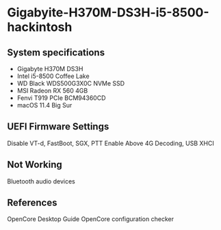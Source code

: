 # Gigabyite-H370M-DS3H-i5-8500-hackintosh

## System specifications
* Gigabyte H370M DS3H
* Intel i5-8500 Coffee Lake
* WD Black WDS500G3X0C NVMe SSD
* MSI Radeon RX 560 4GB
* Fenvi T919 PCIe BCM94360CD
* macOS 11.4 Big Sur
## UEFI Firmware Settings
Disable VT-d, FastBoot, SGX, PTT
Enable Above 4G Decoding, USB XHCI

## Not Working
Bluetooth audio devices
## References
OpenCore Desktop Guide
OpenCore configuration checker
